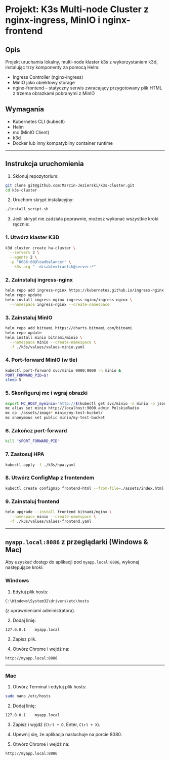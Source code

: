 # Projekt: K3s Multi-node Cluster z nginx-ingress, MinIO i nginx-frontend

## Opis
Projekt uruchamia lokalny, multi-node klaster k3s z wykorzystaniem k3d, instalując trzy komponenty za pomocą Helm:
- Ingress Controller (nginx-ingress)
- MinIO jako obiektowy storage
- nginx-frontend – statyczny serwis zwracający przygotowany plik HTML z trzema obrazkami pobranymi z MinIO

## Wymagania
- Kubernetes CLI (kubectl)
- Helm
- mc (MinIO Client)
- k3d
- Docker lub inny kompatybilny container runtime

---

## Instrukcja uruchomienia

1. Sklonuj repozytorium:
```bash
git clone git@github.com:Marcin-Jezierski/k3s-cluster.git
cd k3s-cluster
```

2. Uruchom skrypt instalacyjny:
```bash
./install_script.sh
```

3. Jeśli skrypt nie zadziała poprawnie, możesz wykonać wszystkie kroki ręcznie:

### 1. Utwórz klaster K3D
```bash
k3d cluster create ha-cluster \
  --servers 3 \
  --agents 2 \
  -p "8086:80@loadbalancer" \
  --k3s-arg "--disable=traefik@server:*"
```

### 2. Zainstaluj ingress-nginx
```bash
helm repo add ingress-nginx https://kubernetes.github.io/ingress-nginx
helm repo update
helm install ingress-nginx ingress-nginx/ingress-nginx \
  --namespace ingress-nginx --create-namespace
```

### 3. Zainstaluj MinIO
```bash
helm repo add bitnami https://charts.bitnami.com/bitnami
helm repo update
helm install minio bitnami/minio \
  --namespace minio --create-namespace \
  -f ./k3s/values/values-minio.yaml
```

### 4. Port-forward MinIO (w tle)
```bash
kubectl port-forward svc/minio 9000:9000 -n minio &
PORT_FORWARD_PID=$!
sleep 5
```

### 5. Skonfiguruj mc i wgraj obrazki
```bash
export MC_HOST_myminio="http://$(kubectl get svc/minio -n minio -o jsonpath='{.spec.clusterIP}'):9000"
mc alias set minio http://localhost:9000 admin PolskieRadio
mc cp ./assets/image* minio/my-test-bucket/
mc anonymous set public minio/my-test-bucket
```

### 6. Zakończ port-forward
```bash
kill "$PORT_FORWARD_PID"
```

### 7. Zastosuj HPA
```bash
kubectl apply -f ./k3s/hpa.yaml
```

### 8. Utwórz ConfigMap z frontendem
```bash
kubectl create configmap frontend-html --from-file=./assets/index.html -n minio
```

### 9. Zainstaluj frontend
```bash
helm upgrade --install frontend bitnami/nginx \
  --namespace minio --create-namespace \
  -f ./k3s/values/values-frontend.yaml
```

---

## `myapp.local:8086` z przeglądarki (Windows & Mac)

Aby uzyskać dostęp do aplikacji pod `myapp.local:8086`, wykonaj następujące kroki:

### Windows
1. Edytuj plik hosts:
```
C:\Windows\System32\drivers\etc\hosts
```
(z uprawnieniami administratora).

2. Dodaj linię:
```
127.0.0.1    myapp.local
```

3. Zapisz plik.

4. Otwórz Chrome i wejdź na:
```
http://myapp.local:8086
```

---

### Mac
1. Otwórz Terminal i edytuj plik hosts:
```bash
sudo nano /etc/hosts
```

2. Dodaj linię:
```
127.0.0.1    myapp.local
```

3. Zapisz i wyjdź (`Ctrl + O`, Enter, `Ctrl + X`).


4. Upewnij się, że aplikacja nasłuchuje na porcie 8080.

5. Otwórz Chrome i wejdź na:
```
http://myapp.local:8086
```
